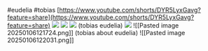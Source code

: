 #eudelia #tobias 
[https://www.youtube.com/shorts/DYR5LyxGavg?feature=share](https://www.youtube.com/shorts/DYR5LyxGavg?feature=share)
**![](https://lh7-rt.googleusercontent.com/docsz/AD_4nXfbxja3j6lARv6J869zgts-Jdpo23U0vg2rS0d8gA_ycjjn65ZTBmKDa8L5ixmqSEVjzB3-wDXrjUm7z9_HlK0grn8ENRlQlxzHTV08qG_bls6J2CxpE7vtiqv9qXq8yF7gKLNrfw?key=ArE9gjGx41F-QdnnpTPqXmu4)**
**![](https://lh7-rt.googleusercontent.com/docsz/AD_4nXfTnfArLKiOJ2ZLkgtI5R4FZiD60V5JeZn7ybWlcg1amCjr0EUFUVI4iyk2DO81sfELsWKojIblNVkoGPYRJnxyO7RPS13CAWJQE7ZYAialmH1Okfs1l3QjNhmeOrwbxPD9d6uR?key=ArE9gjGx41F-QdnnpTPqXmu4)**
**![](https://lh7-rt.googleusercontent.com/docsz/AD_4nXcaLnopp6GBMKQAg6YLjPN2vUrSQ31mD0dEwFJ89teVBK27Xwhr_7Iu2ljeSbWsnljSTdYjB0f_3DbPReMPHRu5Dy9TdZ4rx7880FFLejcJQAAbGLrSN-fjvsGNf3MuRuh6zk2m?key=ArE9gjGx41F-QdnnpTPqXmu4)**
(tobias eudelia)
**![](https://lh7-rt.googleusercontent.com/docsz/AD_4nXc_8V48hxuUMIh-2VYDXm36D26Ostg3WxED644jalf1hQQ3JcYhoQJAYAAyRFxtzjZEzpwdKCCLcWp47HqXG9O-PmJnUmmicQzZlmasI8IQk4R6KU-oGgyNMdteBkwgOPYkRLCoFQ?key=ArE9gjGx41F-QdnnpTPqXmu4)**
![[Pasted image 20250106121724.png]]
(tobias about eudelia)
![[Pasted image 20250106122031.png]]
